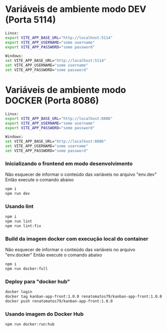 # Variáveis de ambiente modo DEV (Porta 5114)

```sh
Linux:
export VITE_APP_BASE_URL="http://localhost:5114"
export VITE_APP_USERNAME="some username"
export VITE_APP_PASSWORD="some password"

Windows:
set VITE_APP_BASE_URL="http://localhost:5114"
set VITE_APP_USERNAME="some username"
set VITE_APP_PASSWORD="some password"
```

# Variáveis de ambiente modo DOCKER (Porta 8086)

```sh
Linux:
export VITE_APP_BASE_URL="http://localhost:8086"
export VITE_APP_USERNAME="some username"
export VITE_APP_PASSWORD="some password"

Windows:
set VITE_APP_BASE_URL="http://localhost:8086"
set VITE_APP_USERNAME="some username"
set VITE_APP_PASSWORD="some password"
```


### Inicializando o frontend em modo desenvolvimento
Não esquecer de informar o conteúdo das variáveis no arquivo "env.dev"
Então execute o comando abaixo
```sh
npm i
npm run dev
```

### Usando lint
```sh
npm i
npm run lint
npm run lint:fix
```

### Build da imagem docker com execução local do container
Não esquecer de informar o conteúdo das variáveis no arquivo "env.docker"
Então execute o comando abaixo
```sh
npm i
npm run docker:full
```

### Deploy para "docker hub"
```sh
docker login
docker tag kanban-app-front:1.0.0 renatomatos79/kanban-app-front:1.0.0
docker push renatomatos79/kanban-app-front:1.0.0
```

### Usando imagem do Docker Hub
```sh
npm run docker:run:hub
```